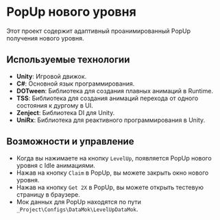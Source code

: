 # PopUp нового уровня

Этот проект содержит адаптивный проанимированный PopUp получения нового уровня.

## Используемые технологии
- **Unity**: Игровой движок.
- **C#**: Основной язык программирования.
- **DOTween**: Библиотека для создания плавных анимаций в Runtime.
- **TSS**: Библиотека для создания анимаций перехода от одного состояния к дургому в UI.
- **Zenject**: Библиотека DI для Unity.
- **UniRx**: Библиотека для реактивного программирования в Unity.

## Возможности и управление
- Когда вы нажимаете на кнопку `LevelUp`, появляется PopUp нового уровня с Idle анимациями.
- Нажав на кнопку `Claim` в PopUp, вы можете закрыть окно нового уровня.
- Нажав на кнопку `Get 2X` в PopUp, вы можете открыть тестевую страницу в браузере.
- Мок данных для PopUp находятся по пути `_Project\Configs\DataMok\LevelUpDataMok`.

